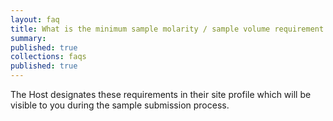 ```yaml
---
layout: faq
title: What is the minimum sample molarity / sample volume requirement for sequencing?
summary:
published: true
collections: faqs
published: true
---
```


The Host designates these requirements in their site profile which will be visible to you during the sample submission process.
